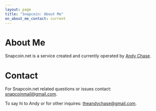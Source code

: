```yaml
---
layout: page
title: "Snapcoin: About Me"
on_about_me_contact: current
---
```



About Me
========

Snapcoin.net is a service created and currently operated by [Andy Chase](https://andychase.me).

Contact
=======

For Snapcoin.net related questions or issues contact: <snapcoinmail@gmail.com>.

To say hi to Andy or for other inquires: <theandychase@gmail.com>.

